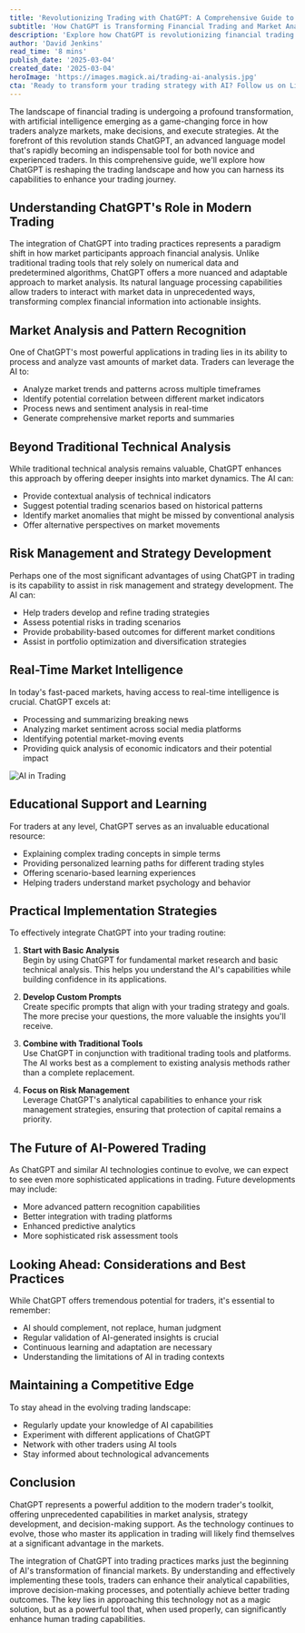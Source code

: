 ```yaml
---
title: 'Revolutionizing Trading with ChatGPT: A Comprehensive Guide to AI-Powered Market Analysis'
subtitle: 'How ChatGPT is Transforming Financial Trading and Market Analysis'
description: 'Explore how ChatGPT is revolutionizing financial trading through advanced market analysis, risk management, and strategy development. Learn how this AI tool is transforming how traders interact with market data and make decisions, while discovering practical implementation strategies for both novice and experienced traders.'
author: 'David Jenkins'
read_time: '8 mins'
publish_date: '2025-03-04'
created_date: '2025-03-04'
heroImage: 'https://images.magick.ai/trading-ai-analysis.jpg'
cta: 'Ready to transform your trading strategy with AI? Follow us on LinkedIn for daily updates on the latest AI trading innovations and expert insights that can give you a competitive edge in the market.'
---
```


The landscape of financial trading is undergoing a profound transformation, with artificial intelligence emerging as a game-changing force in how traders analyze markets, make decisions, and execute strategies. At the forefront of this revolution stands ChatGPT, an advanced language model that's rapidly becoming an indispensable tool for both novice and experienced traders. In this comprehensive guide, we'll explore how ChatGPT is reshaping the trading landscape and how you can harness its capabilities to enhance your trading journey.

## Understanding ChatGPT's Role in Modern Trading

The integration of ChatGPT into trading practices represents a paradigm shift in how market participants approach financial analysis. Unlike traditional trading tools that rely solely on numerical data and predetermined algorithms, ChatGPT offers a more nuanced and adaptable approach to market analysis. Its natural language processing capabilities allow traders to interact with market data in unprecedented ways, transforming complex financial information into actionable insights.

## Market Analysis and Pattern Recognition

One of ChatGPT's most powerful applications in trading lies in its ability to process and analyze vast amounts of market data. Traders can leverage the AI to:

- Analyze market trends and patterns across multiple timeframes
- Identify potential correlation between different market indicators
- Process news and sentiment analysis in real-time
- Generate comprehensive market reports and summaries

## Beyond Traditional Technical Analysis

While traditional technical analysis remains valuable, ChatGPT enhances this approach by offering deeper insights into market dynamics. The AI can:

- Provide contextual analysis of technical indicators
- Suggest potential trading scenarios based on historical patterns
- Identify market anomalies that might be missed by conventional analysis
- Offer alternative perspectives on market movements

## Risk Management and Strategy Development

Perhaps one of the most significant advantages of using ChatGPT in trading is its capability to assist in risk management and strategy development. The AI can:

- Help traders develop and refine trading strategies
- Assess potential risks in trading scenarios
- Provide probability-based outcomes for different market conditions
- Assist in portfolio optimization and diversification strategies

## Real-Time Market Intelligence

In today's fast-paced markets, having access to real-time intelligence is crucial. ChatGPT excels at:

- Processing and summarizing breaking news
- Analyzing market sentiment across social media platforms
- Identifying potential market-moving events
- Providing quick analysis of economic indicators and their potential impact

![AI in Trading](https://i.magick.ai/PIXE/1748300942411_magick_img.webp)

## Educational Support and Learning

For traders at any level, ChatGPT serves as an invaluable educational resource:

- Explaining complex trading concepts in simple terms
- Providing personalized learning paths for different trading styles
- Offering scenario-based learning experiences
- Helping traders understand market psychology and behavior

## Practical Implementation Strategies

To effectively integrate ChatGPT into your trading routine:

1. **Start with Basic Analysis**  
   Begin by using ChatGPT for fundamental market research and basic technical analysis. This helps you understand the AI's capabilities while building confidence in its applications.

2. **Develop Custom Prompts**  
   Create specific prompts that align with your trading strategy and goals. The more precise your questions, the more valuable the insights you'll receive.

3. **Combine with Traditional Tools**  
   Use ChatGPT in conjunction with traditional trading tools and platforms. The AI works best as a complement to existing analysis methods rather than a complete replacement.

4. **Focus on Risk Management**  
   Leverage ChatGPT's analytical capabilities to enhance your risk management strategies, ensuring that protection of capital remains a priority.

## The Future of AI-Powered Trading

As ChatGPT and similar AI technologies continue to evolve, we can expect to see even more sophisticated applications in trading. Future developments may include:

- More advanced pattern recognition capabilities
- Better integration with trading platforms
- Enhanced predictive analytics
- More sophisticated risk assessment tools

## Looking Ahead: Considerations and Best Practices

While ChatGPT offers tremendous potential for traders, it's essential to remember:

- AI should complement, not replace, human judgment
- Regular validation of AI-generated insights is crucial
- Continuous learning and adaptation are necessary
- Understanding the limitations of AI in trading contexts

## Maintaining a Competitive Edge

To stay ahead in the evolving trading landscape:

- Regularly update your knowledge of AI capabilities
- Experiment with different applications of ChatGPT
- Network with other traders using AI tools
- Stay informed about technological advancements

## Conclusion

ChatGPT represents a powerful addition to the modern trader's toolkit, offering unprecedented capabilities in market analysis, strategy development, and decision-making support. As the technology continues to evolve, those who master its application in trading will likely find themselves at a significant advantage in the markets.

The integration of ChatGPT into trading practices marks just the beginning of AI's transformation of financial markets. By understanding and effectively implementing these tools, traders can enhance their analytical capabilities, improve decision-making processes, and potentially achieve better trading outcomes. The key lies in approaching this technology not as a magic solution, but as a powerful tool that, when used properly, can significantly enhance human trading capabilities.